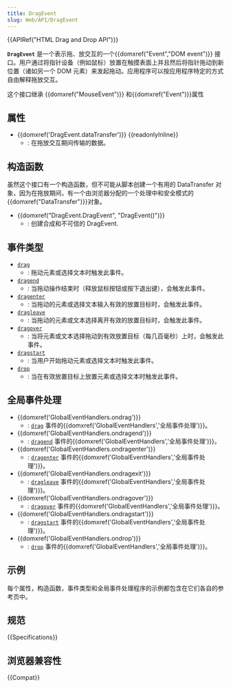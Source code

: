 ```yaml
---
title: DragEvent
slug: Web/API/DragEvent
---
```


{{APIRef("HTML Drag and Drop API")}}

**`DragEvent`** 是一个表示拖、放交互的一个{{domxref("Event","DOM event")}} 接口。用户通过将指针设备（例如鼠标）放置在触摸表面上并且然后将指针拖动到新位置（诸如另一个 DOM 元素）来发起拖动。应用程序可以按应用程序特定的方式自由解释拖放交互。

这个接口继承 {{domxref("MouseEvent")}} 和{{domxref("Event")}}属性

## 属性

- {{domxref('DragEvent.dataTransfer')}} {{readonlyInline}}
  - : 在拖放交互期间传输的数据。

## 构造函数

虽然这个接口有一个构造函数，但不可能从脚本创建一个有用的 DataTransfer 对象，因为在拖放期间，有一个由浏览器分配的一个处理中和安全模式的{{domxref("DataTransfer")}}对象。

- {{domxref("DragEvent.DragEvent", "DragEvent()")}}
  - : 创建合成和不可信的 DragEvent.

## 事件类型

- [`drag`](/zh-CN/docs/Web/API/HTMLElement/drag_event)
  - : 拖动元素或选择文本时触发此事件。
- [`dragend`](/zh-CN/docs/Web/API/HTMLElement/dragend_event)
  - : 当拖动操作结束时（释放鼠标按钮或按下退出键），会触发此事件。
- [`dragenter`](/zh-CN/docs/Web/API/HTMLElement/dragenter_event)
  - : 当拖动的元素或选择文本输入有效的放置目标时，会触发此事件。
- [`dragleave`](/zh-CN/docs/Web/API/HTMLElement/dragleave_event)
  - : 当拖动的元素或文本选择离开有效的放置目标时，会触发此事件。
- [`dragover`](/zh-CN/docs/Web/API/HTMLElement/dragover_event)
  - : 当将元素或文本选择拖动到有效放置目标（每几百毫秒）上时，会触发此事件。
- [`dragstart`](/zh-CN/docs/Web/API/HTMLElement/dragstart_event)
  - : 当用户开始拖动元素或选择文本时触发此事件。
- [`drop`](/zh-CN/docs/Web/API/HTMLElement/drop_event)
  - : 当在有效放置目标上放置元素或选择文本时触发此事件。

## 全局事件处理

- {{domxref('GlobalEventHandlers.ondrag')}}
  - : [`drag`](/zh-CN/docs/Web/API/HTMLElement/drag_event) 事件的{{domxref('GlobalEventHandlers','全局事件处理')}}。
- {{domxref('GlobalEventHandlers.ondragend')}}
  - : [`dragend`](/zh-CN/docs/Web/API/HTMLElement/dragend_event) 事件的{{domxref('GlobalEventHandlers','全局事件处理')}}。
- {{domxref('GlobalEventHandlers.ondragenter')}}
  - : [`dragenter`](/zh-CN/docs/Web/API/HTMLElement/dragenter_event) 事件的{{domxref('GlobalEventHandlers','全局事件处理')}}。
- {{domxref('GlobalEventHandlers.ondragexit')}}
  - : [`dragleave`](/zh-CN/docs/Web/API/HTMLElement/dragleave_event) 事件的{{domxref('GlobalEventHandlers','全局事件处理')}}。
- {{domxref('GlobalEventHandlers.ondragover')}}
  - : [`dragover`](/zh-CN/docs/Web/API/HTMLElement/dragover_event) 事件的{{domxref('GlobalEventHandlers','全局事件处理')}}。
- {{domxref('GlobalEventHandlers.ondragstart')}}
  - : [`dragstart`](/zh-CN/docs/Web/API/HTMLElement/dragstart_event) 事件的{{domxref('GlobalEventHandlers','全局事件处理')}}。
- {{domxref('GlobalEventHandlers.ondrop')}}
  - : [`drop`](/zh-CN/docs/Web/API/HTMLElement/drop_event) 事件的{{domxref('GlobalEventHandlers','全局事件处理')}}。

## 示例

每个属性，构造函数，事件类型和全局事件处理程序的示例都包含在它们各自的参考页中。

## 规范

{{Specifications}}

## 浏览器兼容性

{{Compat}}
